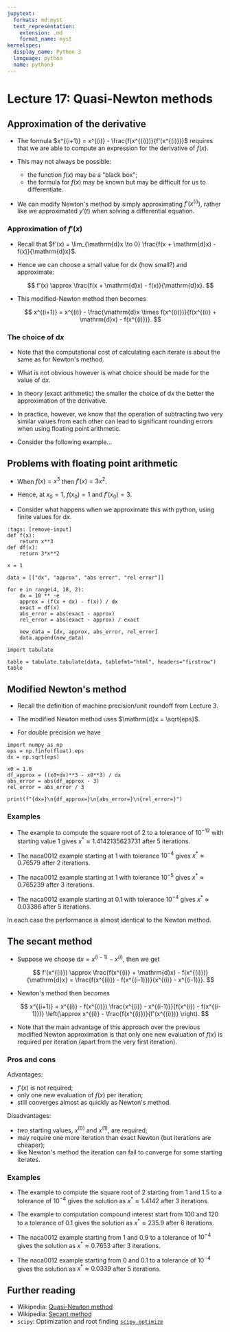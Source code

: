 ```yaml
---
jupytext:
  formats: md:myst
  text_representation:
    extension: .md
    format_name: myst
kernelspec:
  display_name: Python 3
  language: python
  name: python3
---
```


# Lecture 17: Quasi-Newton methods

## Approximation of the derivative

-   The formula $x^{(i+1)} = x^{(i)} - \frac{f(x^{(i)})}{f'(x^{(i)})}$ requires that we are able to compute an expression for the derivative of $f(x)$.

-   This may not always be possible:

    -   the function $f(x)$ may be a "black box";
    -   the formula for $f(x)$ may be known but may be difficult for us to differentiate.

-   We can modify Newton's method by simply approximating $f'(x^{(i)})$, rather like we approximated $y'(t)$ when solving a differential equation.

### Approximation of $f'(x)$

-   Recall that $f'(x) = \lim_{\mathrm{d}x \to 0} \frac{f(x + \mathrm{d}x) - f(x)}{\mathrm{d}x}$.

-   Hence we can choose a small value for $\mathrm{d}x$ (how small?) and approximate:

    $$
    f'(x) \approx \frac{f(x + \mathrm{d}x) - f(x)}{\mathrm{d}x}.
    $$

-   This modified-Newton method then becomes

    $$
    x^{(i+1)} = x^{(i)} - \frac{\mathrm{d}x \times f(x^{(i)})}{f(x^{(i)} + \mathrm{d}x) - f(x^{(i)})}.
    $$

### The choice of $\mathrm{d}x$

-   Note that the computational cost of calculating each iterate is about the same as for Newton's method.

-   What is not obvious however is what choice should be made for the value of $\mathrm{d}x$.

-   In theory (exact arithmetic) the smaller the choice of $\mathrm{d}x$ the better the approximation of the derivative.

-   In practice, however, we know that the operation of subtracting two very similar values from each other can lead to significant rounding errors when using floating point arithmetic.

-   Consider the following example...

## Problems with floating point arithmetic

-   When $f(x) = x^3$ then $f'(x) = 3 x^2$.

-   Hence, at $x_0 = 1$, $f(x_0) = 1$ and $f'(x_0) = 3$.

-   Consider what happens when we approximate this with python, using finite values for $\mathrm{d}x$.

```{code-cell} ipython3
:tags: [remove-input]
def f(x):
    return x**3
def df(x):
    return 3*x**2

x = 1

data = [["dx", "approx", "abs error", "rel error"]]

for e in range(4, 18, 2):
    dx = 10 ** -e
    approx = (f(x + dx) - f(x)) / dx
    exact = df(x)
    abs_error = abs(exact - approx)
    rel_error = abs(exact - approx) / exact

    new_data = [dx, approx, abs_error, rel_error]
    data.append(new_data)

import tabulate

table = tabulate.tabulate(data, tablefmt="html", headers="firstrow")
table
```

## Modified Newton's method

-   Recall the definition of machine precision/unit roundoff from Lecture 3.

-   The modified Newton method uses $\mathrm{d}x = \sqrt{eps}$.

- For double precision we have

```{code-cell} ipython3
import numpy as np
eps = np.finfo(float).eps
dx = np.sqrt(eps)

x0 = 1.0
df_approx = ((x0+dx)**3 - x0**3) / dx
abs_error = abs(df_approx - 3)
rel_error = abs_error / 3

print(f"{dx=}\n{df_approx=}\n{abs_error=}\n{rel_error=}")
```

### Examples

- The example to compute the square root of 2 to a tolerance of $10^{-12}$ with starting value $1$ gives $x^* \approx 1.4142135623731$ after 5 iterations.

- The naca0012 example starting at 1 with tolerance $10^{-4}$ gives $x^* \approx 0.76579$ after 2 iterations.

- The naca0012 example starting at 1 with tolerance $10^{-5}$ gives $x^* \approx 0.765239$ after 3 iterations.

- The naca0012 example starting at 0.1 with tolerance $10^{-4}$ gives $x^* \approx 0.03386$ after 5 iterations.

In each case the performance is almost identical to the Newton method.

## The secant method

-   Suppose we choose $\mathrm{d}x = x^{(i-1)} - x^{(i)}$, then we get

    $$
    f'(x^{(i)}) \approx \frac{f(x^{(i)} + \mathrm{d}x) - f(x^{(i)})}{\mathrm{d}x}
    = \frac{f(x^{(i)}) - f(x^{(i-1)})}{x^{(i)} - x^{(i-1)}}.
    $$

-   Newton's method then becomes

    $$
    x^{(i+1)} = x^{(i)} - f(x^{(i)}) \frac{x^{(i)} - x^{(i-1)}}{f(x^{i}) - f(x^{(i-1)})}
    \left(\approx x^{(i)} - \frac{f(x^{(i)})}{f'(x^{(i)})} \right).
    $$

-   Note that the main advantage of this approach over the previous modified Newton approximation is that only one new evaluation of $f(x)$ is required per iteration (apart from the very first iteration).

### Pros and cons

Advantages:

-   $f'(x)$ is not required;
-   only one new evaluation of $f(x)$ per iteration;
-   still converges almost as quickly as Newton's method.

Disadvantages:

-   *two* starting values, $x^{(0)}$ and $x^{(1)}$, are required;
-   may require one more iteration than exact Newton (but iterations are cheaper);
-   like Newton's method the iteration can fail to converge for some starting iterates.

### Examples

- The example to compute the square root of 2 starting from 1 and 1.5 to a tolerance of $10^{-4}$ gives the solution as $x^* \approx 1.4142$ after 3 iterations.

- The example to computation compound interest start from 100 and 120 to a tolerance of 0.1 gives the solution as $x^* \approx 235.9$ after 6 iterations.

- The naca0012 example starting from 1 and 0.9 to a tolerance of $10^{-4}$ gives the solution as $x^* \approx 0.7653$ after 3 iterations.

- The naca0012 example starting from 0 and 0.1 to a tolerance of $10^{-4}$ gives the solution as $x^* \approx 0.0339$ after 5 iterations.

## Further reading

- Wikipedia: [Quasi-Newton method](https://en.wikipedia.org/wiki/Quasi-Newton_method)
- Wikipedia: [Secant method](https://en.wikipedia.org/wiki/Secant_method)
- `scipy`: Optimization and root finding [`scipy.optimize`](https://docs.scipy.org/doc/scipy/reference/optimize.html)
